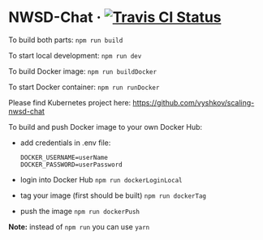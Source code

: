 # NWSD-Chat &middot; [![Travis CI Status](https://travis-ci.com/inna-i/nodejs-chat.svg?branch=master)](https://travis-ci.com/github/inna-i/nodejs-chat) 

To build both parts:
`npm run build`

To start local development:
`npm run dev`

To build Docker image:
`npm run buildDocker`

To start Docker container:
`npm run runDocker`

Please find Kubernetes project here: https://github.com/vyshkov/scaling-nwsd-chat

To build and push Docker image to your own Docker Hub: 

- add credentials in .env file:
    ```
    DOCKER_USERNAME=userName
    DOCKER_PASSWORD=userPassword
    ```
- login into Docker Hub
    `npm run dockerLoginLocal`
 
- tag your image (first should be built)
    `npm run dockerTag`

- push the image
    `npm run dockerPush`

**Note:** instead of `npm run` you can use `yarn`

